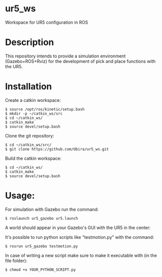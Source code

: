 # ur5_ws
Workspace for UR5 configuration in ROS

# Description
This repository intends to provide a simulation environment (Gazebo+ROS+Rviz) for the development of pick and place functions with the UR5.

# Installation
Create a catkin workspace:

	$ source /opt/ros/kinetic/setup.bash
	$ mkdir -p ~/catkin_ws/src
	$ cd ~/catkin_ws/
	$ catkin_make
	$ source devel/setup.bash
   
Clone the git repository:

	$ cd ~/catkin_ws/src/
	$ git clone https://github.com/Ubira/ur5_ws.git
		
Build the catkin workspace:

	$ cd ~/catkin_ws/
	$ catkin_make
	$ source devel/setup.bash
		
# Usage:
For simulation with Gazebo run the command:

	$ roslaunch ur5_gazebo ur5.launch
		
A world should appear in your Gazebo's GUI with the UR5 in the center:
  
It's possible to run python scripts like "testmotion.py" with the command:

	$ rosrun ur5_gazebo testmotion.py

In case of writing a new script make sure to make it executable with (in the file folder):

	$ chmod +x YOUR_PYTHON_SCRIPT.py
